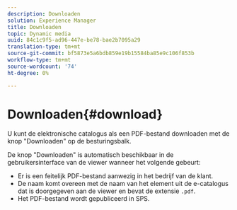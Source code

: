 ```yaml
---
description: Downloaden
solution: Experience Manager
title: Downloaden
topic: Dynamic media
uuid: 84c1c9f5-ad96-447e-be78-bae2b7095a29
translation-type: tm+mt
source-git-commit: bf5873e5a6bdb859e19b15584ba85e9c106f853b
workflow-type: tm+mt
source-wordcount: '74'
ht-degree: 0%

---
```



# Downloaden{#download}

U kunt de elektronische catalogus als een PDF-bestand downloaden met de knop &quot;Downloaden&quot; op de besturingsbalk.

De knop &quot;Downloaden&quot; is automatisch beschikbaar in de gebruikersinterface van de viewer wanneer het volgende gebeurt:

* Er is een feitelijk PDF-bestand aanwezig in het bedrijf van de klant.
* De naam komt overeen met de naam van het element uit de e-catalogus dat is doorgegeven aan de viewer en bevat de extensie `.pdf`.
* Het PDF-bestand wordt gepubliceerd in SPS.

